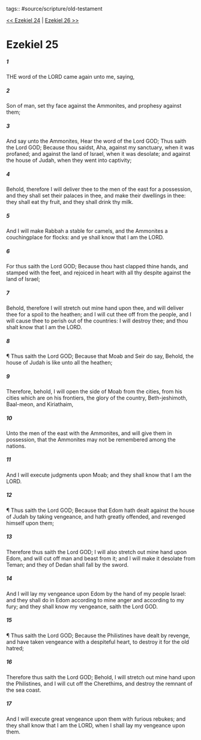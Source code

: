 tags:: #source/scripture/old-testament

[<< Ezekiel 24](source/scripture/old-testament/26_Ezekiel/Ezekiel_24.md) | [Ezekiel 26 >>](source/scripture/old-testament/26_Ezekiel/Ezekiel_26.md)

# Ezekiel 25

##### 1

THE word of the LORD came again unto me, saying,

##### 2

Son of man, set thy face against the Ammonites, and prophesy against them;

##### 3

And say unto the Ammonites, Hear the word of the Lord GOD; Thus saith the Lord GOD; Because thou saidst, Aha, against my sanctuary, when it was profaned; and against the land of Israel, when it was desolate; and against the house of Judah, when they went into captivity;

##### 4

Behold, therefore I will deliver thee to the men of the east for a possession, and they shall set their palaces in thee, and make their dwellings in thee: they shall eat thy fruit, and they shall drink thy milk.

##### 5

And I will make Rabbah a stable for camels, and the Ammonites a couchingplace for flocks: and ye shall know that I am the LORD.

##### 6

For thus saith the Lord GOD; Because thou hast clapped thine hands, and stamped with the feet, and rejoiced in heart with all thy despite against the land of Israel;

##### 7

Behold, therefore I will stretch out mine hand upon thee, and will deliver thee for a spoil to the heathen; and I will cut thee off from the people, and I will cause thee to perish out of the countries: I will destroy thee; and thou shalt know that I am the LORD.

##### 8

¶ Thus saith the Lord GOD; Because that Moab and Seir do say, Behold, the house of Judah is like unto all the heathen;

##### 9

Therefore, behold, I will open the side of Moab from the cities, from his cities which are on his frontiers, the glory of the country, Beth-jeshimoth, Baal-meon, and Kiriathaim,

##### 10

Unto the men of the east with the Ammonites, and will give them in possession, that the Ammonites may not be remembered among the nations.

##### 11

And I will execute judgments upon Moab; and they shall know that I am the LORD.

##### 12

¶ Thus saith the Lord GOD; Because that Edom hath dealt against the house of Judah by taking vengeance, and hath greatly offended, and revenged himself upon them;

##### 13

Therefore thus saith the Lord GOD; I will also stretch out mine hand upon Edom, and will cut off man and beast from it; and I will make it desolate from Teman; and they of Dedan shall fall by the sword.

##### 14

And I will lay my vengeance upon Edom by the hand of my people Israel: and they shall do in Edom according to mine anger and according to my fury; and they shall know my vengeance, saith the Lord GOD.

##### 15

¶ Thus saith the Lord GOD; Because the Philistines have dealt by revenge, and have taken vengeance with a despiteful heart, to destroy it for the old hatred;

##### 16

Therefore thus saith the Lord GOD; Behold, I will stretch out mine hand upon the Philistines, and I will cut off the Cherethims, and destroy the remnant of the sea coast.

##### 17

And I will execute great vengeance upon them with furious rebukes; and they shall know that I am the LORD, when I shall lay my vengeance upon them.
